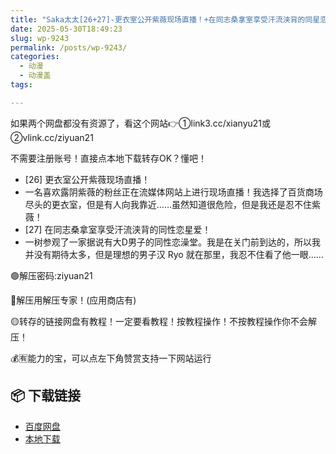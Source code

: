 ```yaml
---
title: "Saka太太[26+27]-更衣室公开紫薇现场直播！+在同志桑拿室享受汗流浃背的同星恋星爱！"
date: 2025-05-30T18:49:23
slug: wp-9243
permalink: /posts/wp-9243/
categories:
  - 动漫
  - 动漫盖
tags:

---
```


如果两个网盘都没有资源了，看这个网站👉①link3.cc/xianyu21或②vlink.cc/ziyuan21

不需要注册账号！直接点本地下载转存OK？懂吧！

*   \[26\] 更衣室公开紫薇现场直播！
*   一名喜欢露阴紫薇的粉丝正在流媒体网站上进行现场直播！我选择了百货商场尽头的更衣室，但是有人向我靠近……虽然知道很危险，但是我还是忍不住紫薇！
*   \[27\] 在同志桑拿室享受汗流浃背的同性恋星爱！
*   一树参观了一家据说有大D男子的同性恋澡堂。我是在关门前到达的，所以我并没有期待太多，但是理想的男子汉 Ryo 就在那里，我忍不住看了他一眼……

🟢解压密码:ziyuan21

🔵解压用解压专家！(应用商店有)

🟡转存的链接网盘有教程！一定要看教程！按教程操作！不按教程操作你不会解压！

💰🈶能力的宝，可以点左下角赞赏支持一下网站运行

## 📦 下载链接
- [百度网盘](https://blziyuan21.com/pay-download/9243?key=08696e6431&down_id=0)
- [本地下载](https://blziyuan21.com/pay-download/9243?key=08696e6431&down_id=1)

